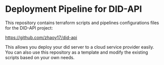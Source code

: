 # Deployment Pipeline for DID-API
This repository contains terraform scripts and pipelines configurations files for the DID-API project:

https://github.com/zhaoy17/did-api

This allows you deploy your did server to a cloud service provider easily. You can also use this repository as a template and modify the existing scripts based on your own needs.
